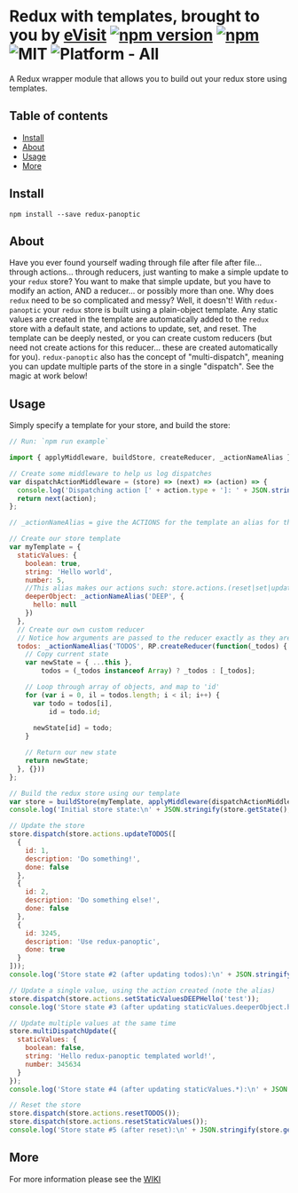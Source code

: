 # Redux with templates, brought to you by [eVisit](http://www.evisit.com) [![npm version](https://badge.fury.io/js/redux-panoptic.svg)](https://badge.fury.io/js/redux-panoptic) [![npm](https://img.shields.io/npm/dt/redux-panoptic.svg)](https://www.npmjs.org/package/redux-panoptic) ![MIT](https://img.shields.io/dub/l/vibe-d.svg) ![Platform - All](https://img.shields.io/badge/platform-All-yellow.svg)

A Redux wrapper module that allows you to build out your redux store using templates. 

## Table of contents
- [Install](#install)
- [About](#about)
- [Usage](#usage)
- [More](#more)

## <a name="install"></a>Install

`npm install --save redux-panoptic`

## <a name="about"></a>About

Have you ever found yourself wading through file after file after file... through actions... through reducers, just wanting to make a simple update to your `redux` store? You want to make that simple update, but you have to modify an action, AND a reducer... or possibly more than one. Why does `redux` need to be so complicated and messy? Well, it doesn't! With `redux-panoptic` your `redux` store is built using a plain-object template. Any static values are created in the template are automatically added to the `redux` store with a default state, and actions to update, set, and reset. The template can be deeply nested, or you can create custom reducers (but need not create actions for this reducer... these are created automatically for you). `redux-panoptic` also has the concept of "multi-dispatch", meaning you can update multiple parts of the store in a single "dispatch". See the magic at work below!

## <a name="usage"></a>Usage

Simply specify a template for your store, and build the store:

```javascript
// Run: `npm run example`

import { applyMiddleware, buildStore, createReducer, _actionNameAlias } from 'redux-panoptic';

// Create some middleware to help us log dispatches
var dispatchActionMiddleware = (store) => (next) => (action) => {
  console.log('Dispatching action [' + action.type + ']: ' + JSON.stringify(action.payload));
  return next(action);
};

// _actionNameAlias = give the ACTIONS for the template an alias for this key name

// Create our store template
var myTemplate = {
  staticValues: {
    boolean: true,
    string: 'Hello world',
    number: 5,
    //This alias makes our actions such: store.actions.(reset|set|update)StaticValuesDEEPHello)
    deeperObject: _actionNameAlias('DEEP', {
      hello: null
    })
  },
  // Create our own custom reducer
  // Notice how arguments are passed to the reducer exactly as they are passed to the action creator
  todos: _actionNameAlias('TODOS', RP.createReducer(function(_todos) {
    // Copy current state
    var newState = { ...this },
        todos = (_todos instanceof Array) ? _todos : [_todos];

    // Loop through array of objects, and map to 'id'
    for (var i = 0, il = todos.length; i < il; i++) {
      var todo = todos[i],
          id = todo.id;
      
      newState[id] = todo;
    }

    // Return our new state
    return newState;
  }, {}))
};

// Build the redux store using our template
var store = buildStore(myTemplate, applyMiddleware(dispatchActionMiddleware));
console.log('Initial store state:\n' + JSON.stringify(store.getState(), undefined, 2));

// Update the store
store.dispatch(store.actions.updateTODOS([
  {
    id: 1,
    description: 'Do something!',
    done: false
  },
  {
    id: 2,
    description: 'Do something else!',
    done: false
  },
  {
    id: 3245,
    description: 'Use redux-panoptic',
    done: true
  }
]));
console.log('Store state #2 (after updating todos):\n' + JSON.stringify(store.getState(), undefined, 2));

// Update a single value, using the action created (note the alias)
store.dispatch(store.actions.setStaticValuesDEEPHello('test'));
console.log('Store state #3 (after updating staticValues.deeperObject.hello):\n' + JSON.stringify(store.getState(), undefined, 2));

// Update multiple values at the same time
store.multiDispatchUpdate({
  staticValues: {
    boolean: false,
    string: 'Hello redux-panoptic templated world!',
    number: 345634
  }
});
console.log('Store state #4 (after updating staticValues.*):\n' + JSON.stringify(store.getState(), undefined, 2));

// Reset the store
store.dispatch(store.actions.resetTODOS());
store.dispatch(store.actions.resetStaticValues());
console.log('Store state #5 (after reset):\n' + JSON.stringify(store.getState(), undefined, 2));
```

## <a name="more"></a>More

For more information please see the <a href="https://github.com/eVisit/redux-panoptic/wiki">WIKI</a>
